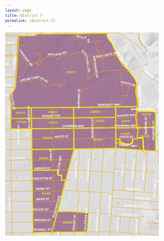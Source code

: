 ```yaml
---
layout: page
title: District 7
permalink: /district-7/
---
```


<div style="background-color: #ddd; width: 100%; overflow: contain; background: radial-gradient(#bbb, #ddd, #eee); border-radius: 10pt;">
    <img alt="District 7 map" src="/assets/img/d7.png" style="display: block; margin: auto;" />
</div>
